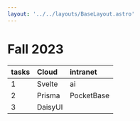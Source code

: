 ```yaml
---
layout: '../../layouts/BaseLayout.astro'
---
```

# Fall 2023

| tasks  | Cloud    | intranet    |
| :---   | :---     | :---        |
| 1      | Svelte   | ai          |
| 2      | Prisma   | PocketBase  |
| 3      | DaisyUI                |
